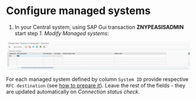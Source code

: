 # Configure managed systems

1. In your Central system, using SAP Gui transaction **ZNYPEASISADMIN** start step *1. Modify Managed systems*:

![](res/managed-systems.png)

For each managed system defined by column `System ID` provide respective `RFC destination` (see [how to prepare it](../../inst/rfc.md)). Leave the rest of the fields - they are updated automatically on *Connection status check*.

